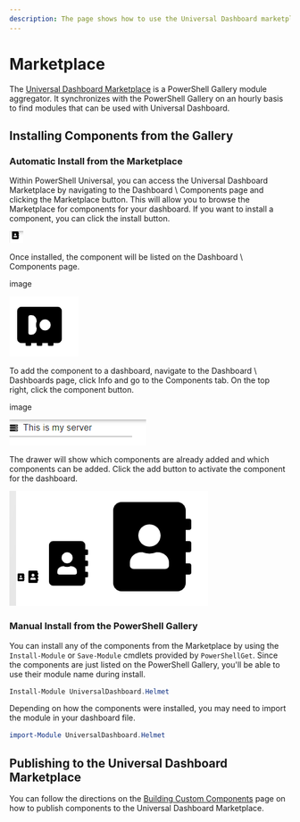 ```yaml
---
description: The page shows how to use the Universal Dashboard marketplace.
---
```


# Marketplace

The [Universal Dashboard Marketplace](https://marketplace.universaldashboard.io/) is a PowerShell Gallery module aggregator. It synchronizes with the PowerShell Gallery on an hourly basis to find modules that can be used with Universal Dashboard. 

## Installing Components from the Gallery 

### Automatic Install from the Marketplace

Within PowerShell Universal, you can access the Universal Dashboard Marketplace by navigating to the Dashboard \ Components page and clicking the Marketplace button. This will allow you to browse the Marketplace for components for your dashboard. If you want to install a component, you can click the install button.

![](../.gitbook/assets/image%20%28104%29.png)

Once installed, the component will be listed on the Dashboard \ Components page. 

image 

![](../.gitbook/assets/image%20%28106%29.png)

To add the component to  a dashboard, navigate to the Dashboard \ Dashboards page, click Info and go to the Components tab. On the top right, click the component button.

image

![](../.gitbook/assets/image%20%28103%29.png)

The drawer will show which components are already added and which components can be added. Click the add button to activate the component for the dashboard. 

![](../.gitbook/assets/image%20%28105%29.png)

### Manual Install from the PowerShell Gallery

You can install any of the components from the Marketplace by using the `Install-Module` or `Save-Module` cmdlets provided by `PowerShellGet`. Since the components are just listed on the PowerShell Gallery, you'll be able to use their module name during install. 

```PowerShell
Install-Module UniversalDashboard.Helmet
```

Depending on how the components were installed, you may need to import the module in your dashboard file.

```PowerShell
import-Module UniversalDashboard.Helmet
```

## Publishing to the Universal Dashboard Marketplace

You can follow the directions on the [Building Custom Components](components/building-custom-components.md#publishing-to-the-marketplace) page on how to publish components to the Universal Dashboard Marketplace. 


